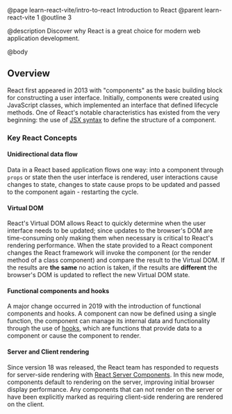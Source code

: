 @page learn-react-vite/intro-to-react Introduction to React
@parent learn-react-vite 1
@outline 3

@description Discover why React is a great choice for modern web application development.

@body

## Overview

React first appeared in 2013 with "components" as the basic building block for
constructing a user interface. Initially, components were created using
JavaScript classes, which implemented an interface that defined lifecycle
methods. One of React's notable characteristics has existed from the very
beginning: the use of [JSX syntax](intro-to-jsx.html) to define the structure of
a component.

### Key React Concepts

#### Unidirectional data flow

Data in a React based application flows one way: into a component through
`props` or state then the user interface is rendered, user interactions cause
changes to state, changes to state cause props to be updated and passed to the
component again - restarting the cycle.

#### Virtual DOM

React's Virtual DOM allows React to quickly determine when the user interface
needs to be updated; since updates to the browser's DOM are time-consuming only
making them when necessary is critical to React's rendering performance. When
the state provided to a React component changes the React framework will invoke
the component (or the render method of a class component) and compare the result
to the Virtual DOM. If the results are **the same** no action is taken, if the
results are **different** the browser's DOM is updated to reflect the new
Virtual DOM state.

#### Functional components and hooks

A major change occurred in 2019 with the introduction of functional components
and hooks. A component can now be defined using a single function, the component
can manage its internal data and functionality through the use of
[hooks](stateful-hooks.html), which are functions that provide data to a
component or cause the component to render.

#### Server and Client rendering

Since version 18 was released, the React team has responded to requests for
server-side rendering with [React Server
Components](https://react.dev/blog/2023/03/22/react-labs-what-we-have-been-working-on-march-2023#react-server-components).
In this new mode, components default to rendering on the server, improving
initial browser display performance. Any components that can not render on the
server or have been explicitly marked as requiring client-side rendering are
rendered on the client.
